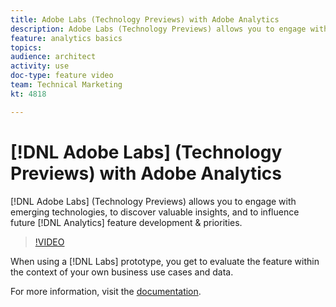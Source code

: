 ```yaml
---
title: Adobe Labs (Technology Previews) with Adobe Analytics
description: Adobe Labs (Technology Previews) allows you to engage with emerging technologies, to discover valuable insights, and to influence future Analytics feature development & priorities.
feature: analytics basics
topics: 
audience: architect
activity: use
doc-type: feature video
team: Technical Marketing
kt: 4818

---
```


# [!DNL Adobe Labs] (Technology Previews) with Adobe Analytics

[!DNL Adobe Labs] (Technology Previews) allows you to engage with emerging technologies, to discover valuable insights, and to influence future [!DNL Analytics] feature development & priorities.

>[!VIDEO](https://video.tv.adobe.com/v/32841/?quality=12)

When using a [!DNL Labs] prototype, you get to evaluate the feature within the context of your own business use cases and data.

For more information, visit the [documentation](https://docs.adobe.com/content/help/en/analytics/analyze/tech-previews/overview.html).
